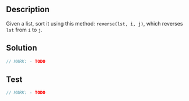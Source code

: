 ## Description

Given a list, sort it using this method: `reverse(lst, i, j)`, which reverses `lst` from `i` to `j`.

## Solution
```swift
// MARK: - TODO
```

## Test

```swift
// MARK: - TODO
```
